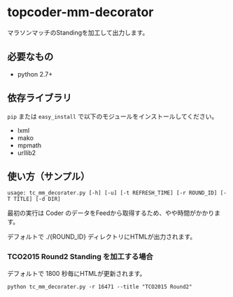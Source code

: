# topcoder-mm-decorator
マラソンマッチのStandingを加工して出力します。

## 必要なもの

+ python 2.7+

## 依存ライブラリ

`pip` または `easy_install` で以下のモジュールをインストールしてください。

+ lxml
+ mako
+ mpmath
+ urllib2

## 使い方（サンプル）

```
usage: tc_mm_decorater.py [-h] [-u] [-t REFRESH_TIME] [-r ROUND_ID] [-T TITLE] [-d DIR]
```

最初の実行は Coder のデータをFeedから取得するため、やや時間がかかります。

デフォルトで ./{ROUND_ID} ディレクトリにHTMLが出力されます。

### TCO2015 Round2 Standing を加工する場合

デフォルトで 1800 秒毎にHTMLが更新されます。

```
python tc_mm_decorater.py -r 16471 --title "TCO2015 Round2"
```

